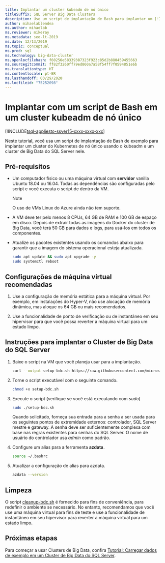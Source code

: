 ```yaml
---
title: Implantar um cluster kubeadm de nó único
titleSuffix: SQL Server Big Data Clusters
description: Use um script de implantação de Bash para implantar um [!INCLUDE[big-data-clusters-2019](../includes/ssbigdataclusters-ver15.md)] em um cluster kubeadm de nó único.
author: mihaelablendea
ms.author: mihaelab
ms.reviewer: mikeray
ms.metadata: seo-lt-2019
ms.date: 12/13/2019
ms.topic: conceptual
ms.prod: sql
ms.technology: big-data-cluster
ms.openlocfilehash: f60256e58339387323f923c85d2b880459455663
ms.sourcegitcommit: ff82f3260ff79ed860a7a58f54ff7f0594851e6b
ms.translationtype: HT
ms.contentlocale: pt-BR
ms.lasthandoff: 03/29/2020
ms.locfileid: "75252098"
---
```

# <a name="deploy-with-a-bash-script-to-a-single-node-kubeadm-cluster"></a>Implantar com um script de Bash em um cluster kubeadm de nó único

[!INCLUDE[tsql-appliesto-ssver15-xxxx-xxxx-xxx](../includes/tsql-appliesto-ssver15-xxxx-xxxx-xxx.md)]

Neste tutorial, você usa um script de implantação de Bash de exemplo para implantar um cluster do Kubernetes de nó único usando o kubeadm e um cluster de Big Data do SQL Server nele.

## <a name="prerequisites"></a>Pré-requisitos

- Um computador físico ou uma máquina virtual com **servidor** vanilla Ubuntu 18.04 ou 16.04. Todas as dependências são configuradas pelo script e você executa o script de dentro da VM.

  > [!NOTE]
  > O uso de VMs Linux do Azure ainda não tem suporte.

- A VM deve ter pelo menos 8 CPUs, 64 GB de RAM e 100 GB de espaço em disco. Depois de extrair todas as imagens do Docker do cluster de Big Data, você terá 50 GB para dados e logs, para usá-los em todos os componentes.

- Atualize os pacotes existentes usando os comandos abaixo para garantir que a imagem do sistema operacional esteja atualizada.

   ``` bash
   sudo apt update && sudo apt upgrade -y
   sudo systemctl reboot
   ```

## <a name="recommended-virtual-machine-settings"></a>Configurações de máquina virtual recomendadas

1. Use a configuração de memória estática para a máquina virtual. Por exemplo, em instalações do Hyper-V, não use alocação de memória dinâmica, mas aloque os 64 GB ou mais recomendados.

1. Use a funcionalidade de ponto de verificação ou de instantâneo em seu hipervisor para que você possa reverter a máquina virtual para um estado limpo.


## <a name="instructions-to-deploy-sql-server-big-data-cluster"></a>Instruções para implantar o Cluster de Big Data do SQL Server

1. Baixe o script na VM que você planeja usar para a implantação.

   ```bash
   curl --output setup-bdc.sh https://raw.githubusercontent.com/microsoft/sql-server-samples/master/samples/features/sql-big-data-cluster/deployment/kubeadm/ubuntu-single-node-vm/setup-bdc.sh
   ```

2. Torne o script executável com o seguinte comando.

   ```bash
   chmod +x setup-bdc.sh
   ```

3. Execute o script (verifique se você está executando com *sudo*)

   ```bash
   sudo ./setup-bdc.sh
   ```

   Quando solicitado, forneça sua entrada para a senha a ser usada para os seguintes pontos de extremidade externos: controlador, SQL Server mestre e gateway. A senha deve ser suficientemente complexa com base nas regras existentes para senhas do SQL Server. O nome de usuário do controlador usa *admin* como padrão.

4. Configure um alias para a ferramenta **azdata**.

   ```bash
   source ~/.bashrc
   ```

5. Atualizar a configuração de alias para azdata.

   ```bash
   azdata --version
   ```

## <a name="cleanup"></a>Limpeza

O script [cleanup-bdc.sh](https://raw.githubusercontent.com/microsoft/sql-server-samples/master/samples/features/sql-big-data-cluster/deployment/kubeadm/ubuntu-single-node-vm/cleanup-bdc.sh) é fornecido para fins de conveniência, para redefinir o ambiente se necessário. No entanto, recomendamos que você use uma máquina virtual para fins de teste e use a funcionalidade de instantâneo em seu hipervisor para reverter a máquina virtual para um estado limpo.

## <a name="next-steps"></a>Próximas etapas

Para começar a usar Clusters de Big Data, confira [Tutorial: Carregar dados de exemplo em um Cluster de Big Data do SQL Server](tutorial-load-sample-data.md).
